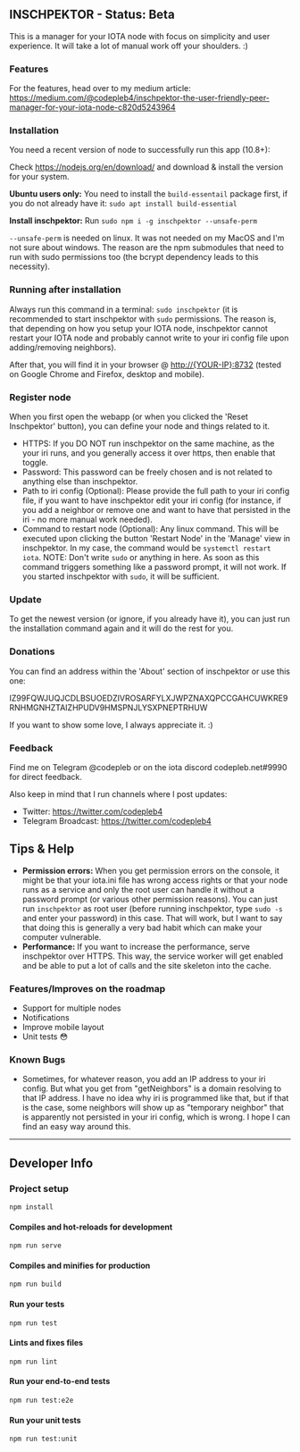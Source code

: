 ## INSCHPEKTOR - Status: Beta

This is a manager for your IOTA node with focus on simplicity and user experience. It will take a lot of manual work off your shoulders. :)

### Features

For the features, head over to my medium article: https://medium.com/@codepleb4/inschpektor-the-user-friendly-peer-manager-for-your-iota-node-c820d5243964

### Installation

You need a recent version of node to successfully run this app (10.8+):

Check https://nodejs.org/en/download/ and download & install the version for your system.

**Ubuntu users only:** You need to install the `build-essentail` package first, if you do not already have it: `sudo apt install build-essential`

**Install inschpektor:** Run `sudo npm i -g inschpektor --unsafe-perm`

`--unsafe-perm` is needed on linux. It was not needed on my MacOS and I'm not sure about windows. The reason are the npm submodules that need to run with sudo permissions too (the bcrypt dependency leads to this necessity).

### Running after installation

Always run this command in a terminal: `sudo inschpektor` (it is recommended to start inschpektor with `sudo` permissions. The reason is, that depending on how you setup your IOTA node, inschpektor cannot restart your IOTA node and probably cannot write to your iri config file upon adding/removing neighbors).

After that, you will find it in your browser @ <http://{YOUR-IP}:8732> (tested on Google Chrome and Firefox, desktop and mobile).

### Register node

When you first open the webapp (or when you clicked the 'Reset Inschpektor' button), you can define your node and things related to it.

- HTTPS: If you DO NOT run inschpektor on the same machine, as the your iri runs, and you generally access it over https, then enable that toggle.
- Password: This password can be freely chosen and is not related to anything else than inschpektor.
- Path to iri config (Optional): Please provide the full path to your iri config file, if you want to have inschpektor edit your iri config (for instance, if you add a neighbor or remove one and want to have that persisted in the iri - no more manual work needed).
- Command to restart node (Optional): Any linux command. This will be executed upon clicking the button 'Restart Node' in the 'Manage' view in inschpektor. In my case, the command would be `systemctl restart iota`. NOTE: Don't write `sudo` or anything in here. As soon as this command triggers something like a password prompt, it will not work. If you started inschpektor with `sudo`, it will be sufficient.

### Update

To get the newest version (or ignore, if you already have it), you can just run the installation command again and it will do the rest for you.

### Donations

You can find an address within the 'About' section of inschpektor or use this one:

IZ99FQWJUQJCDLBSUOEDZIVROSARFYLXJWPZNAXQPCCGAHCUWKRE9RNHMGNHZTAIZHPUDV9HMSPNJLYSXPNEPTRHUW

If you want to show some love, I always appreciate it. :)

### Feedback

Find me on Telegram @codepleb or on the iota discord codepleb.net#9990 for direct feedback.

Also keep in mind that I run channels where I post updates:

- Twitter: https://twitter.com/codepleb4
- Telegram Broadcast: https://twitter.com/codepleb4

## Tips & Help

- **Permission errors:** When you get permission errors on the console, it might be that your iota.ini file has wrong access rights or that your node runs as a service and only the root user can handle it without a password prompt (or various other permission reasons). You can just run `inschpektor` as root user (before running inschpektor, type `sudo -s` and enter your password) in this case. That will work, but I want to say that doing this is generally a very bad habit which can make your computer vulnerable. 
- **Performance:** If you want to increase the performance, serve inschpektor over HTTPS. This way, the service worker will get enabled and be able to put a lot of calls and the site skeleton into the cache.

### Features/Improves on the roadmap

- Support for multiple nodes
- Notifications
- Improve mobile layout
- Unit tests 😳

### Known Bugs

- Sometimes, for whatever reason, you add an IP address to your iri config. But what you get from "getNeighbors" is a domain resolving to that IP address. I have no idea why iri is programmed like that, but if that is the case, some neighbors will show up as "temporary neighbor" that is apparently not persisted in your iri config, which is wrong. I hope I can find an easy way around this.

-------

## Developer Info

### Project setup
```
npm install
```

#### Compiles and hot-reloads for development
```
npm run serve
```

#### Compiles and minifies for production
```
npm run build
```

#### Run your tests
```
npm run test
```

#### Lints and fixes files
```
npm run lint
```

#### Run your end-to-end tests
```
npm run test:e2e
```

#### Run your unit tests
```
npm run test:unit
```

